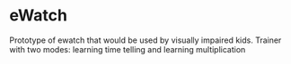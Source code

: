 # eWatch
Prototype of ewatch that would be used by visually impaired kids. Trainer with two modes: learning time telling and learning multiplication
